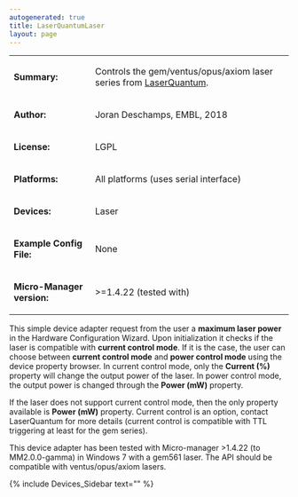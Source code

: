 ```yaml
---
autogenerated: true
title: LaserQuantumLaser
layout: page
---
```


<table>
<tr>
<td markdown="1">

**Summary:**

</td>
<td markdown="1">

Controls the gem/ventus/opus/axiom laser series from
[LaserQuantum](https://www.laserquantum.com/).

</td>
</tr>
<tr>
<td markdown="1">

**Author:**

</td>
<td markdown="1">

Joran Deschamps, EMBL, 2018

</td>
</tr>
<tr>
<td markdown="1">

**License:**

</td>
<td markdown="1">

LGPL

</td>
</tr>
<tr>
<td markdown="1">

**Platforms:**

</td>
<td markdown="1">

All platforms (uses serial interface)

</td>
</tr>
<tr>
<td markdown="1">

**Devices:**

</td>
<td markdown="1">

Laser

</td>
</tr>
<tr>
<td markdown="1">

**Example Config File:**

</td>
<td markdown="1">

None

</td>
</tr>
<tr>
<td markdown="1">

**Micro-Manager version:**

</td>
<td markdown="1">

&gt;=1.4.22 (tested with)

</td>
</tr>
</table>

This simple device adapter request from the user a **maximum laser
power** in the Hardware Configuration Wizard. Upon initialization it
checks if the laser is compatible with **current control mode**. If it
is the case, the user can choose between **current control mode** and
**power control mode** using the device property browser. In current
control mode, only the **Current (%)** property will change the output
power of the laser. In power control mode, the output power is changed
through the **Power (mW)** property.

If the laser does not support current control mode, then the only
property available is **Power (mW)** property. Current control is an
option, contact LaserQuantum for more details (current control is
compatible with TTL triggering at least for the gem series).

This device adapter has been tested with Micro-manager &gt;1.4.22 (to
MM2.0.0-gamma) in Windows 7 with a gem561 laser. The API should be
compatible with ventus/opus/axiom lasers.

{% include Devices_Sidebar text="" %}
